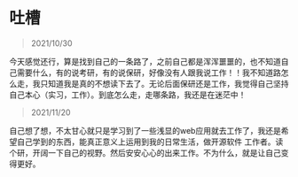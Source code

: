# 吐槽

> 2021/10/30

今天感觉还行，算是找到自己的一条路了，之前自己都是浑浑噩噩的，也不知道自己需要什么，有的说考研，有的说保研，好像没有人跟我说工作！！我不知道路怎么走，我只知道我是真的不想读下去了。无论后面保研还是工作，我觉得自己坚持自己本心（实习，工作）。到底怎么走，走哪条路，我还是在迷茫中！

> 2021/11/20

自己想了想，不太甘心就只是学习到了一些浅显的web应用就去工作了，我还是希望自己学到的东西，能真正意义上运用到我的日常生活，做开源软件 工作者。读个研，开阔一下自己的视野。然后安安心心的出来工作。不为什么，就是让自己变得更好。